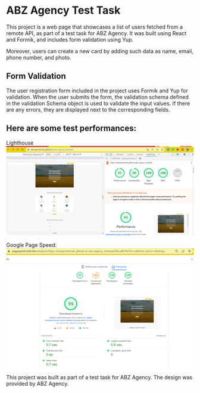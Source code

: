 # ABZ Agency Test Task

This project is a web page that showcases a list of users fetched from a remote API, as part of a test task for ABZ Agency. It was built using React and Formik, and includes form validation using Yup.

Moreover, users can create a new card by adding such data as name, email, phone number, and photo.

## Form Validation
The user registration form included in the project uses Formik and Yup for validation. When the user submits the form, the validation schema defined in the validation Schema object is used to validate the input values. If there are any errors, they are displayed next to the corresponding fields.

## Here are some test performances:
 Lighthouse
![Lighthouse](./assets/lighthouse.png)

Google Page Speed:
![Google Page Speed](./assets/googleSpeed.png)


This project was built as part of a test task for ABZ Agency. The design was provided by ABZ Agency.